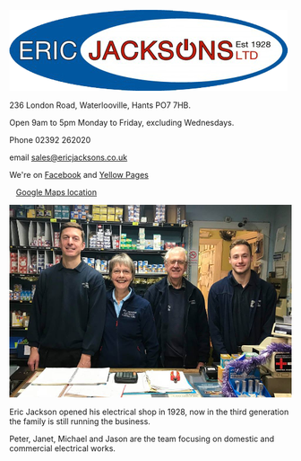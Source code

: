 ![Jacksons Logo](EricJacksons-logo-transparent.png)


236 London Road, Waterlooville, Hants PO7 7HB.

Open 9am to 5pm Monday to Friday, excluding Wednesdays.

Phone 02392 262020

email sales@ericjacksons.co.uk

We're on [Facebook](https://www.facebook.com/ericjacksons/) and [Yellow Pages](https://www.yell.com/biz/eric-jackson-s-ltd-waterlooville-2660719/) 

&nbsp;&nbsp;
[Google Maps location](https://www.google.co.uk/maps/place/236+London+Rd,+Waterlooville+PO7+7HB/@50.8781912,-1.0337147,3a,75y,132.99h,88.55t/data=!3m7!1e1!3m5!1sZ-Eg5gKCq3AdhyTJh2Q3BA!2e0!3e11!7i13312!8i6656!4m5!3m4!1s0x4874437730f0e769:0x49e15748caa8d957!8m2!3d50.87814!4d-1.033643)





![Jackson_team](EJacksons.jpg)

Eric Jackson opened his electrical shop in 1928, now in the third generation the family is still running the business.

Peter, Janet, Michael and Jason are the team focusing on domestic and commercial electrical works.

